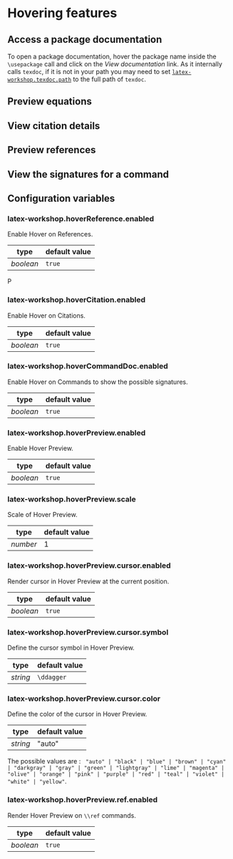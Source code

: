 # Hovering features

## Access a package documentation

To open a package documentation, hover the package name inside the `\usepackage` call and click on the _View documentation_ link. As it internally calls `texdoc`, if it is not in your path you may need to set [`latex-workshop.texdoc.path`](latex-workshoptexdocpath) to the full path of `texdoc`.

## Preview equations

## View citation details

## Preview references

## View the signatures for a command

## Configuration variables

### latex-workshop.hoverReference.enabled

Enable Hover on References.

| type      | default value |
| --------- | ------------- |
| _boolean_ | `true`        |
P
### latex-workshop.hoverCitation.enabled

Enable Hover on Citations.

| type      | default value |
| --------- | ------------- |
| _boolean_ | `true`        |

### latex-workshop.hoverCommandDoc.enabled

Enable Hover on Commands to show the possible signatures.

| type      | default value |
| --------- | ------------- |
| _boolean_ | `true`        |

### latex-workshop.hoverPreview.enabled

Enable Hover Preview.

| type      | default value |
| --------- | ------------- |
| _boolean_ | `true`        |

### latex-workshop.hoverPreview.scale

Scale of Hover Preview.

| type      | default value |
| --------- | ------------- |
| _number_  | 1             |

### latex-workshop.hoverPreview.cursor.enabled

Render cursor in Hover Preview at the current position.

| type      | default value |
| --------- | ------------- |
| _boolean_ | `true`        |

### latex-workshop.hoverPreview.cursor.symbol

Define the cursor symbol in Hover Preview.

| type      | default value |
| --------- | ------------- |
| _string_ | `\ddagger`     |

### latex-workshop.hoverPreview.cursor.color

Define the color of the cursor in Hover Preview.

| type      | default value |
| --------- | ------------- |
| _string_  | "auto"        |

The possible values are : ` "auto" | "black" | "blue" | "brown" | "cyan" | "darkgray" | "gray" | "green" | "lightgray" | "lime" | "magenta" | "olive" | "orange" | "pink" | "purple" | "red" | "teal" | "violet" | "white" | "yellow"`.

### latex-workshop.hoverPreview.ref.enabled

Render Hover Preview on `\\ref` commands.

| type      | default value |
| --------- | ------------- |
| _boolean_ | `true`        |